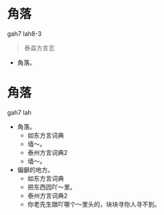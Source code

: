 # 角落
gah7 lah8-3
> 泰县方言志
- 角落。

# 角落
gah7 lah
+ 角落。
  * 如东方言词典
  - 墙～。
  * 泰州方言词典2
  - 墙～。
+ 偏僻的地方。
  * 如东方言词典
  - 把东西囥吖～里。
  * 泰州方言词典2
  - 你老先生蹾吖哪个～里头的，块块寻你人寻不到。
